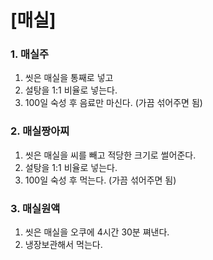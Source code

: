# [매실] #

### 1. 매실주 ###
1. 씻은 매실을 통째로 넣고
2. 설탕을 1:1 비율로 넣는다.
3. 100일 숙성 후 음료만 마신다. (가끔 섞어주면 됨)

### 2. 매실짱아찌 ###
1. 씻은 매실을 씨를 빼고 적당한 크기로 썰어준다.
2. 설탕을 1:1 비율로 넣는다.
3. 100일 숙성 후 먹는다. (가끔 섞어주면 됨)

### 3. 매실원액 ###
1. 씻은 매실을 오쿠에 4시간 30분 쪄낸다.
2. 냉장보관해서 먹는다.